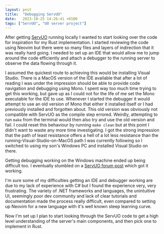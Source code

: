 ```yaml
---
layout: post
title:  "Debugging ServUO"
date:   2023-10-25 14:26:41 +0100
tags: ["ServUO", "UO server project"]
---
```


After getting [ServUO](https://github.com/ServUO/ServUO/) running locally I wanted to start looking over the code for inspiration for my Rust implementation. I started reviewing the code using Neovim but there were so many files and layers of indirection that it was really hard going. I needed to set up an IDE that would allow me to jump around the code efficiently and attach a debugger to the running server to observe the data flowing through it.

I assumed the quickest route to achieving this would be installing Visual Studio. There is a MacOS version of the IDE available that after a lot of reading I was under the impression should be able to provide code navigation and debugging using Mono. I spent way too much time trying to get this working, but gave up as I could not for the life of me set the Mono executable for the IDE to use. Whenever I started the debugger it would attempt to use an old version of Mono that either it installed itself or I had previously installed and forgotten about. This old version was obviously not compatible with ServUO as the compile step errored. Weirdly, attempting to run `make` from the terminal would then also try and use the old version and fail. I could reset this behaviour by running `make clean` but at this point I didn't want to waste any more time investigating. I got the strong impression that the path of least resistance offers a hell of a lot less resistance than the running-Visual-Studio-on-MacOS path I was currently following so I switched to using my son's Windows PC and installed Visual Studio on there.

Getting debugging working on the Windows machine ended up being difficult too. I eventually stumbled on a [ServUO forum post](https://www.servuo.com/threads/debugging-servuo-with-visual-studio-image-heavy.810/) which got it working.

I'm sure some of my difficulties getting an IDE and debugger working are due to my lack of experience with C# but I found the experience very, very frustrating. The variety of .NET frameworks and languages, the unintuitive UI, seemingly poor dev community and lack of clear tutorials and documentation made the process really difficult, even compared to setting up Neovim for a new language with it's well known steep learning curve.

Now I'm set up I plan to start looking through the ServUO code to get a high level understanding of the server's main components, and then pick one to implement in Rust.

